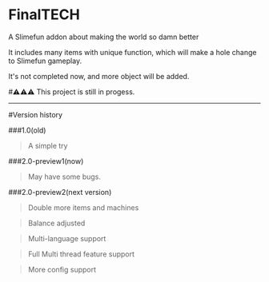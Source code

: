 # FinalTECH

A Slimefun addon about making the world so damn better

It includes many items with unique function, which will make a hole change to Slimefun gameplay.

It's not completed now, and more object will be added.

#⚠⚠⚠ This project is still in progess.

---

#Version history

###1.0(old)

> A simple try

###2.0-preview1(now)
> May have some bugs.


###2.0-preview2(next version)
> Double more items and machines

> Balance adjusted

> Multi-language support

> Full Multi thread feature support

> More config support
